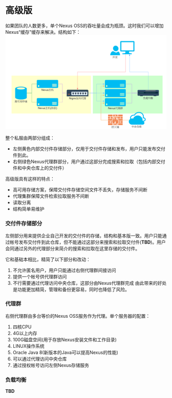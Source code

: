 # 高级版

如果团队的人数更多，单个Nexus OSS的吞吐量会成为瓶颈。这时我们可以增加Nexus“缓存”缓存来解决。结构如下：
![拓扑图](advanced.png)

整个私服由两部分组成：
* 左侧黄色内部交付件存储部分，仅用于交付件存储和发布，用户只能发布交付件到此。
* 右侧绿色Nexus代理群部分，用户通过这部分完成搜索和拉取（包括内部交付件和中央仓库上的交付件）

高级版具有这样的特点：
* 高可用存储方案，保障交付件存储空间文件不丢失，存储服务不间断
* 代理集群保障文件检索拉取服务不间断
* 读取分离
* 结构简单易维护

### 交付件存储部分
左侧部分用来提供企业自己开发的交付件的存储，结构和基本版一致。用户只能通过帐号发布交付件到此仓库，但不能通过这部分来搜索和拉取交付件(**TBD**)。用户会同通过另外的代理部分来简介的搜索和拉取在这里存储的交付件。

它和基础本相比，精简了以下部分和改动：
1. 不允许匿名用户，用户只能通过右侧代理群间接访问
2. 提供一个帐号供代理群访问
2. 不行需要通过代理访问中央仓库，这部分由Nexus代理群完成
由此带来的好处是功能更加精简，管理和备份更容易，同时也降低了风险。

### 代理群
右侧代理群由多台等价的Nexus OSS服务作为代理。单个服务器的配置：
1. 四核CPU
2. 4G以上内存
3. 100G磁盘空间(用于存放Nexus安装文件和工作目录)
4. LINUX操作系统
5. Oracle Java 8(新版本的Java可以提高Nexus的性能)
6. 可以通过代理访问中央仓库
7. 通过授权帐号访问左侧Nexus存储服务


### 负载均衡
**TBD**
